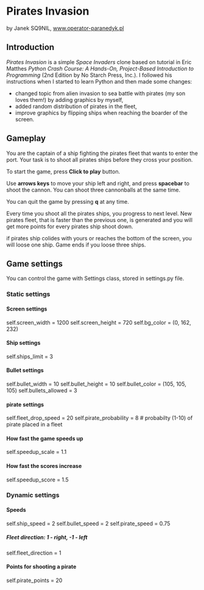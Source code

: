 # Pirates Invasion
by Janek SQ9NIL, www.operator-paranedyk.pl

## Introduction

<i> Pirates Invasion</i> is a simple <i>Space Invaders</i> clone based on tutorial in Eric Matthes _Python Crash Course: A Hands-On, Project-Based Introduction to Programming_ (2nd Edition by No Starch Press, Inc.). I followed his instructions when I started to learn Python and then made some changes:

- changed topic from alien invasion to sea battle with pirates (my son loves them!) by adding graphics by myself,
- added random distribution of pirates in the fleet,
- improve graphics by flipping ships when reaching the boarder of the screen.

## Gameplay

You are the captain of a ship fighting the pirates fleet that wants to enter the port. Your task is to shoot all pirates ships before they cross your position.

To start the game, press __Click to play__ button.

Use __arrows keys__ to move your ship left and right, and press __spacebar__ to shoot the cannon. You can shoot three cannonballs at the same time.

You can quit the game by pressing __q__ at any time.

Every time you shoot all the pirates ships, you progress to next level. New pirates fleet, that is faster than the previous one, is generated and you will get more points for every pirates ship shoot down.

if pirates ship colides with yours or reaches the bottom of the screen, you will loose one ship. Game ends if you loose three ships.

## Game settings

You can control the game with Settings class, stored in settings.py file.

### Static settings

#### Screen settings
self.screen_width = 1200
self.screen_height = 720
self.bg_color = (0, 162, 232)

#### Ship settings
self.ships_limit = 3

#### Bullet settings
self.bullet_width = 10
self.bullet_height = 10
self.bullet_color = (105, 105, 105)
self.bullets_allowed = 3

#### pirate settings
self.fleet_drop_speed = 20
self.pirate_probability = 8 # probabilty (1-10) of pirate placed in a fleet

#### How fast the game speeds up
self.speedup_scale = 1.1

#### How fast the scores increase
self.speedup_score = 1.5

### Dynamic settings

#### Speeds
self.ship_speed = 2
self.bullet_speed = 2
self.pirate_speed = 0.75

##### Fleet direction: 1 - right, -1 - left
self.fleet_direction = 1

#### Points for shooting a pirate
self.pirate_points = 20
